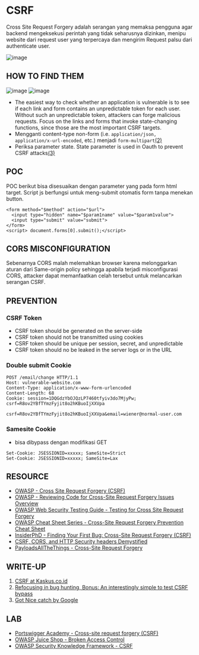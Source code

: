 # CSRF


Cross Site Request Forgery adalah serangan yang memaksa pengguna agar backend mengeksekusi perintah yang tidak seharusnya dizinkan, menipu website dari request user yang terpercaya dan mengirim Request palsu dari authenticate user.

![image](https://user-images.githubusercontent.com/52058660/121773442-33437280-cba6-11eb-8890-9f5d2f7900fa.png)


## HOW TO FIND THEM
![image](https://user-images.githubusercontent.com/52058660/121527083-3adb0e00-ca24-11eb-800a-f675f28fee14.png)
![image](https://user-images.githubusercontent.com/52058660/121529015-3152a580-ca26-11eb-8676-6c2ab13449e5.png)
- The easiest way to check whether an application is vulnerable is to see if each link and form contains an unpredictable token for each user. Without such an unpredictable token, attackers can forge malicious requests. Focus on the links and forms that invoke state-changing functions, since those are the most important CSRF targets.
- Mengganti content-type non-form  (i.e. `application/json, application/x-url-encoded`, etc.) menjadi `form-multipart`[(2)](#write-up)
- Periksa parameter state. State parameter is used in Oauth to prevent CSRF attacks[(3)](#write-up)


## POC
POC berikut bisa disesuaikan dengan parameter yang pada form html target. Script js berfungsi untuk meng-submit otomatis form tanpa menekan button. 
  ```
  <form method="$method" action="$url">
    <input type="hidden" name="$param1name" value="$param1value">
    <input type="submit" value="submit">
  </form>
  <script> document.forms[0].submit();</script>
  ```


## CORS MISCONFIGURATION
Sebenarnya CORS malah melemahkan browser karena melonggarkan aturan dari Same-origin policy sehingga apabila terjadi misconfigurasi CORS, attacker dapat memanfaatkan celah tersebut untuk melancarkan serangan CSRF.


## PREVENTION
### CSRF Token
- CSRF token should be generated on the server-side
- CSRF token should not be transmitted using cookies
- CSRF token should be unique per session, secret, and unpredictable
- CSRF token should no be leaked in the server logs or in the URL

### Double submit Cookie
```
POST /email/change HTTP/1.1
Host: vulnerable-website.com
Content-Type: application/x-www-form-urlencoded
Content-Length: 68
Cookie: session=1DQGdzYbOJQzLP7460tfyiv3do7MjyPw; csrf=R8ov2YBfTYmzFyjit8o2hKBuoIjXXVpa

csrf=R8ov2YBfTYmzFyjit8o2hKBuoIjXXVpa&email=wiener@normal-user.com 
```

### Samesite Cookie
- bisa dibypass dengan modifikasi GET
```
Set-Cookie: JSESSIONID=xxxxx; SameSite=Strict
Set-Cookie: JSESSIONID=xxxxx; SameSite=Lax
```


## RESOURCE
- [OWASP - Cross Site Request Forgery (CSRF)](https://owasp.org/www-community/attacks/csrf)
- [OWASP - Reviewing Code for Cross-Site Request Forgery Issues
Overview](https://owasp.org/www-project-code-review-guide/reviewing-code-for-csrf-issues)
- [OWASP Web Security Testing Guide - Testing for Cross Site Request Forgery](https://github.com/OWASP/wstg/blob/master/document/4-Web_Application_Security_Testing/06-Session_Management_Testing/05-Testing_for_Cross_Site_Request_Forgery.md)
- [OWASP Cheat Sheet Series - Cross-Site Request Forgery Prevention Cheat Sheet](https://cheatsheetseries.owasp.org/cheatsheets/Cross-Site_Request_Forgery_Prevention_Cheat_Sheet.html)
- [InsiderPhD - Finding Your First Bug: Cross-Site Request Forgery (CSRF)](https://www.youtube.com/watch?v=ULvf6N8AL2A)
- [CSRF, CORS, and HTTP Security headers Demystified](https://blog.vnaik.com/posts/web-attacks.html)
- [PayloadsAllTheThings - Cross-Site Request Forgery](https://github.com/swisskyrepo/PayloadsAllTheThings/tree/master/CSRF%20Injection#methodology)


## WRITE-UP
1. [CSRF at Kaskus.co.id](https://medium.com/@daffailhamr/csrf-at-kaskus-co-id-f8e31864807f)
2. [Refocusing in bug hunting, Bonus: An interestingly simple to test CSRF bypass](https://medium.com/bugbountywriteup/refocusing-in-bug-hunting-bonus-an-interestingly-simple-to-test-csrf-bypass-8595b3312147)
3. [Got Nice catch by Google](https://parthdeshani.medium.com/got-nice-catch-by-google-5e6a8211371c)


## LAB
- [Portswigger Academy - Cross-site request forgery (CSRF)](https://portswigger.net/web-security/csrf)
- [OWASP Juice Shop - Broken Access Control](https://owasp.org/www-project-juice-shop)
- [OWASP Security Knowledge Framework - CSRF](https://owasp-skf.gitbook.io/asvs-write-ups/kbid-5-csrf)
